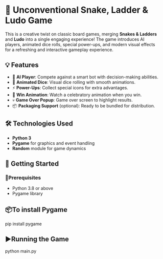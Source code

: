 # 🎲 Unconventional Snake, Ladder & Ludo Game

This is a creative twist on classic board games, merging **Snakes & Ladders** and **Ludo** into a single engaging experience! The game introduces AI players, animated dice rolls, special power-ups, and modern visual effects for a refreshing and interactive gameplay experience.

## 💡 Features

- 🧠 **AI Player**: Compete against a smart bot with decision-making abilities.
- 🎲 **Animated Dice**: Visual dice rolling with smooth animations.
- ⚡ **Power-Ups**: Collect special icons for extra advantages.
- 🏁 **Win Animation**: Watch a celebratory animation when you win.
- 💀 **Game Over Popup**: Game over screen to highlight results.
- 📦 **Packaging Support** (optional): Ready to be bundled for distribution.

## 🛠️ Technologies Used

- **Python 3**
- **Pygame** for graphics and event handling
- **Random** module for game dynamics

## 🚀 Getting Started

### 🔧Prerequisites

- Python 3.8 or above
- Pygame library

## 📦To install Pygame
pip install pygame

## ▶️Running the Game
python main.py

